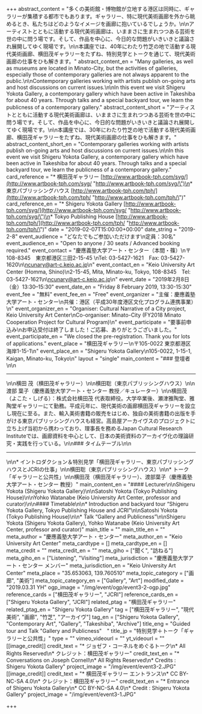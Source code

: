 +++
abstract_content = "多くの美術館・博物館が立地する港区は同時に、ギャラリーが集積する都市でもあります。ギャラリー、特に現代美術画廊を外から眺めるとき、私たちはどのようなイメージを画廊に抱いているでしょうか。\n\nアーティストとともに活動する現代美術画廊は、いままさに生まれつつある芸術を世の中に問う場です。そして、作品を中心に、今日的な問題がいきいきと議論され展開してゆく現場です。\n\n本講座では、40年にわたり竹芝の地で活動する現代美術画廊、横田茂ギャラリーをたずね、特別見学とトークを通じて、現代美術画廊の仕事をひも解きます。"
abstract_content_en = "Many galleries, as well as museums are located in Minato-City, but the activities of galleries, especially those of contemporary galleries are not always apparent to the public.\n\nContemporary galleries working with artists publish on-going arts and host discussions on current issues.\n\nIn this event we visit Shigeru Yokota Gallery, a contemporary gallery which have been active in Takeshiba for about 40 years. Through talks and a special backyard tour, we learn the publicness of a contemporary gallery."
abstract_content_short = "アーティストとともに活動する現代美術画廊は、いままさに生まれつつある芸術を世の中に問う場です。そして、作品を中心に、今日的な問題がいきいきと議論され展開してゆく現場です。\n\n本講座では、30年にわたり竹芝の地で活動する現代美術画廊、横田茂ギャラリーをたずね、現代美術画廊の仕事をひも解きます。"
abstract_content_short_en = "Contemporary galleries working with artists publish on-going arts and host discussions on current issues.\n\nIn this event we visit Shigeru Yokota Gallery, a contemporary gallery which have been active in Takeshiba for about 40 years. Through talks and a special backyard tour, we learn the publicness of a contemporary gallery."
card_reference = "* 横田茂ギャラリー [http://www.artbook-tph.com/syg/](http://www.artbook-tph.com/syg/ \"http://www.artbook-tph.com/syg/\")\n* 東京パブリッシングハウス [http://www.artbook-tph.com/tph/](http://www.artbook-tph.com/tph/ \"http://www.artbook-tph.com/tph/\")"
card_reference_en = "* Shigeru Yokota Gallery [http://www.artbook-tph.com/syg/](http://www.artbook-tph.com/syg/ \"http://www.artbook-tph.com/syg/\")\n* Tokyo Publishing House [http://www.artbook-tph.com/tph/](http://www.artbook-tph.com/tph/ \"http://www.artbook-tph.com/tph/\")"
date = "2019-02-07T15:00:00+00:00"
date_string = "2019-2-8"
event_audience = "どなたでもご参加いただけます\n定員：30名"
event_audience_en = "Open to anyone / 30 seats / Advanced booking required."
event_contact = "慶應義塾大学アート・センター（本間・篠）\n〒108-8345　東京都港区三田2-15-45 \nTel: 03-5427-1621　Fax: 03-5427-1620\n\ncunary@art-c.keio.ac.jp\n"
event_contact_en = "Keio University Art Center (Homma, Shino)\n2-15-45, Mita, Minato-ku, Tokyo, 108-8345　Tel: 03-5427-1621\n\ncunary@art-c.keio.ac.jp\n"
event_date = "2019年2月8日（金）13:30–15:30"
event_date_en = "Friday 8 February 2019, 13:30-15:30"
event_fee = "無料"
event_fee_en = "Free"
event_organizer = "主催：慶應義塾大学アート・センター\n共催：港区（平成30年度港区文化プログラム連携事業）\n"
event_organizer_en = "Organiser: Cultural Narrative of a City project, Keio University Art Center\nCo-organiser: Minato-City (FY2018 Minato Cooperation Project for Cultural Program)\n"
event_participate = "要事前申込み\nお申込受付は終了しました！ご応募、ありがとうございました。"
event_participate_en = "We closed the pre-registration. Thank you for lots of applications."
event_place = "横田茂ギャラリー\n〒105-0022 東京都港区海岸1-15-1\n"
event_place_en = "Shigeru Yokota Gallery\n105-0022, 1-15-1, Kaigan, Minato-ku, Tokyo\n"
layout = "single"
main_content = "### 登壇者\n\n<hr>\n\n横田 茂（横田茂ギャラリー）\n\n横田聡（東京パブリッシングハウス）\n\n渡部 葉子（慶應義塾大学アート・センター 教授／キュレーター）\n\n横田茂（よこた・しげる）：株式会社横田茂 代表取締役。大学卒業後、瀬津雅陶堂、雅陶堂ギャラリーにて勤務。平成元年に、現代美術の画廊横田茂ギャラリーを設立し現在に至る。また、輸入美術書籍の販売をはじめ、独自の美術書籍の出版を手がける東京パブリッシングハウスも経営。高島屋アーカイヴスのプロジェクトに立ち上げ当初から携わっており、理事長を務めるJapan Cultural Research Instituteでは、画廊資料を中心として、日本の美術資料のアーカイヴ化の理論研究・実践を行っている。\n\n### タイムテーブル\n\n<hr>\n\n* イントロダクション＆特別見学「横田茂ギャラリー、東京パブリッシングハウスとJCRIの仕事」\n\n横田聡（東京パブリッシングハウス）\n\n* トーク「ギャラリーと公共性」\n\n横田茂（横田茂ギャラリー）、渡部葉子（慶應義塾大学アート・センター 教授）"
main_content_en = "#### Lecturer\n\nShigeru Yokota (Shigeru Yokota Gallery)\n\nSatoshi Yokota (Tokyo Publishing House)\n\nYohko Watanabe (Keio University Art Center, professor and curator)\n\n#### Timetable\n\n* Introduction and backyard tour “Shigeru Yokota Gallery, Tokyo Publishing House and JCRI”\n\nSatoshi Yokota (Tokyo Publishing House)\n\n* Talk “Gallery and Publicness”\n\nShigeru Yokota (Shigeru Yokota Gallery), Yohko Watanabe (Keio University Art Center, professor and curator)"
main_title = ""
main_title_en = ""
meta_author = "慶應義塾大学アート・センター"
meta_author_en = "Keio University Art Center"
meta_cardtype = []
meta_cardtype_en = []
meta_credit = ""
meta_credit_en = ""
meta_giho = ["聞く", "訪ねる"]
meta_giho_en = ["Listening", "Visiting"]
meta_jurisdiction = "慶應義塾大学アート・センター メンバー"
meta_jurisdiction_en = "Keio University Art Center"
meta_place = "35.653063, 139.760510"
meta_topic_category = ["画廊", "美術"]
meta_topic_category_en = ["Gallery", "Art"]
modified_date = "2019.03.31 YH"
ogp_image = "/img/event/ogp/event3-2-ogp.jpg"
reference_cards = ["横田茂ギャラリー", "JCRI"]
reference_cards_en = ["Shigeru Yokota Gallery", "JCRI"]
related_ptag = "横田茂ギャラリー"
related_ptag_en = "Shigeru Yokota Gallery"
tag = ["横田茂ギャラリー", "現代美術", "画廊", "竹芝", "アーカイヴ"]
tag_en = ["Shigeru Yokota Gallery", "Contemporary Art", "Gallery", "Takeshiba", "Archive"]
title_eng = "Guided tour and Talk \"Gallery and Publicness\"　"
title_jp = "特別見学＋トーク「ギャラリーと公共性」"
type = ""
vimeo_videourl = ""
yt_videourl = ""
[[image_credit]]
credit_text = "* ジョゼフ・コーネルをめぐるトーク\n* All Rights Reserved\n* クレジット：横田茂ギャラリー"
credit_text_en = "* Conversations on Joseph Cornell\n* All Rights Reserved\n* Credits : Shigeru Yokota Gallery"
project_image = "/img/event/event3-2.JPG"
[[image_credit]]
credit_text = "* 横田茂ギャラリー エントランス\n* CC BY-NC-SA 4.0\n* クレジット：横田茂ギャラリー"
credit_text_en = "* Entrance of Shigeru Yokota Gallery\n* CC BY-NC-SA 4.0\n* Credit : Shigeru Yokota Gallery"
project_image = "/img/event/event3-1.JPG"

+++
